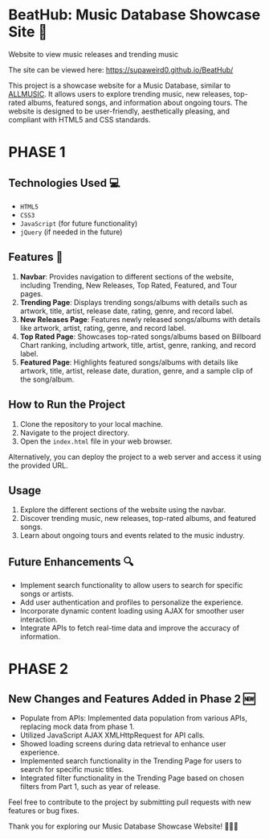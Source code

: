 # BeatHub: Music Database Showcase Site 🎵
 Website to view music releases and trending music

The site can be viewed here: https://supaweird0.github.io/BeatHub/

This project is a showcase website for a Music Database, similar to [ALLMUSIC](https://www.allmusic.com). It allows users to explore trending music, new releases, top-rated albums, featured songs, and information about ongoing tours. The website is designed to be user-friendly, aesthetically pleasing, and compliant with HTML5 and CSS standards.

# PHASE 1

## Technologies Used 💻
- `HTML5`
- `CSS3`
- `JavaScript` (for future functionality)
- `jQuery` (if needed in the future)

## Features  🚀
1. **Navbar**: Provides navigation to different sections of the website, including Trending, New Releases, Top Rated, Featured, and Tour pages.
2. **Trending Page**: Displays trending songs/albums with details such as artwork, title, artist, release date, rating, genre, and record label.
3. **New Releases Page**: Features newly released songs/albums with details like artwork, artist, rating, genre, and record label.
4. **Top Rated Page**: Showcases top-rated songs/albums based on Billboard Chart ranking, including artwork, title, artist, genre, ranking, and record label.
5. **Featured Page**: Highlights featured songs/albums with details like artwork, title, artist, release date, duration, genre, and a sample clip of the song/album.

## How to Run the Project
1. Clone the repository to your local machine.
2. Navigate to the project directory.
3. Open the `index.html` file in your web browser.

Alternatively, you can deploy the project to a web server and access it using the provided URL.

## Usage
1. Explore the different sections of the website using the navbar.
2. Discover trending music, new releases, top-rated albums, and featured songs.
3. Learn about ongoing tours and events related to the music industry.

## Future Enhancements 🔍
- Implement search functionality to allow users to search for specific songs or artists.
- Add user authentication and profiles to personalize the experience.
- Incorporate dynamic content loading using AJAX for smoother user interaction.
- Integrate APIs to fetch real-time data and improve the accuracy of information.

# PHASE 2
  
## New Changes and Features Added in Phase 2 🆕
- Populate from APIs: Implemented data population from various APIs, replacing mock data from phase 1.
- Utilized JavaScript AJAX XMLHttpRequest for API calls.
- Showed loading screens during data retrieval to enhance user experience.
- Implemented search functionality in the Trending Page for users to search for specific music titles.
- Integrated filter functionality in the Trending Page based on chosen filters from Part 1, such as year of release.


Feel free to contribute to the project by submitting pull requests with new features or bug fixes.

Thank you for exploring our Music Database Showcase Website! 🎵🎸🎶

